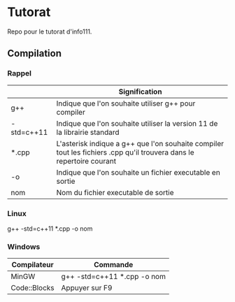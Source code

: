 # Tutorat
Repo pour le tutorat d'info111.

## Compilation
### **Rappel**
|    | Signification|
|---------------- | -------------|
|g++ | Indique que l'on souhaite utiliser g++ pour compiler |
|-std=c++11 | Indique que l'on souhaite utiliser la version 11 de la librairie standard|
|*.cpp | L'asterisk indique a g++ que l'on souhaite compiler tout les fichiers .cpp qu'il trouvera dans le repertoire courant|
|-o | Indique que l'on souhaite un fichier executable en sortie|
| nom | Nom du fichier executable de sortie |

### **Linux**

g++ -std=c++11 *.cpp -o nom

### **Windows**

|Compilateur | Commande|
|------------ | -------------|
|MinGW | g++ -std=c++11 *.cpp -o nom |
|Code::Blocks | Appuyer sur F9|
